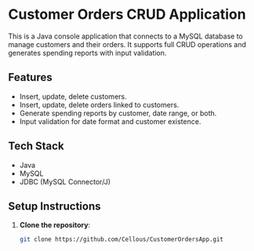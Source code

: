 # Customer Orders CRUD Application

This is a Java console application that connects to a MySQL database to manage customers and their orders. It supports full CRUD operations and generates spending reports with input validation.

## Features

- Insert, update, delete customers.
- Insert, update, delete orders linked to customers.
- Generate spending reports by customer, date range, or both.
- Input validation for date format and customer existence.

## Tech Stack

- Java
- MySQL
- JDBC (MySQL Connector/J)

## Setup Instructions

1. **Clone the repository**:
   ```bash
   git clone https://github.com/Cellous/CustomerOrdersApp.git
